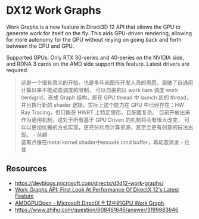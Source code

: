 
# DX12 Work Graphs

Work Graphs is a new feature in Direct3D 12 API that allows the GPU to
generate work for itself on the fly. This aids GPU-driven rendering, allowing
for more autonomy for the GPU without relying on going back and forth
between the CPU and GPU.

Supported GPUs: Only RTX 30-series and 40-series on the NVIDIA side, and RDNA 3 cards
on the AMD side support this feature. Latest drivers are required.

> 这是一个很有意义的开始，也是多年来图形开发人员的夙愿。突破了自通用计算以来不能动态调度的限制，
> 可以自由的以 work item 调度 work item\grid，形成 Graph 结构，即在 GPU thread 中 launch 新的 thread，
> 并且执行新的 shader 逻辑。实际上这个能力在 GPU 中已经存在：HW Ray Tracing，但只能在 HWRT 上特定使用，且配置复杂。
> 目前开放出来作为通用机制，这对于所有基于 GPU Driven 的机制将会有很大改变，
> 可以以更加优雅的方式实现，更充分利用计算资源，甚至会更有创意的玩法出现。 - 丛越  
> 这有点像在metal kernel shader中encode cmd buffer，再动态派发 - 往昔


## Resources

- https://devblogs.microsoft.com/directx/d3d12-work-graphs/
- [Work Graphs API: First Look At Performance Of DirectX 12's Latest Feature](https://www.youtube.com/watch?v=sE7Xuk5aTnE)
- [AMDGPUOpen - Microsoft DirectX ® 12中的GPU Work Graph](https://zhuanlan.zhihu.com/p/647958703)
- https://www.zhihu.com/question/608461646/answer/3199883646